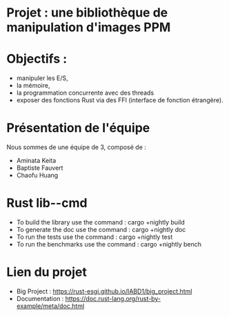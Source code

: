 # Projet : une bibliothèque de manipulation d'images PPM

# Objectifs : 

- manipuler les E/S, 
- la mémoire, 
- la programmation concurrente avec des threads 
- exposer des fonctions Rust via des FFI (interface de fonction étrangère).

# Présentation de l'équipe

Nous sommes de une équipe de 3, composé de :

- Aminata Keita
- Baptiste Fauvert
- Chaofu Huang

# Rust lib--cmd

- To build the library use the command :
	cargo +nightly build
- To generate the doc use the command :
	cargo +nightly doc
- To run the tests use the command :
	cargo +nightly test
- To run the benchmarks use the command :
	cargo +nightly bench

# Lien du projet

- Big Project : https://rust-esgi.github.io/IABD1/big_project.html
- Documentation : https://doc.rust-lang.org/rust-by-example/meta/doc.html